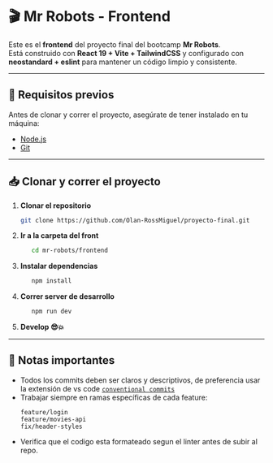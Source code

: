 # 🎬 Mr Robots - Frontend

Este es el **frontend** del proyecto final del bootcamp **Mr Robots**.  
Está construido con **React 19 + Vite + TailwindCSS** y configurado con **neostandard + eslint** para mantener un código limpio y consistente.

---

## 🚀 Requisitos previos
Antes de clonar y correr el proyecto, asegúrate de tener instalado en tu máquina:
- [Node.js](https://nodejs.org/)
- [Git](https://git-scm.com/)

---

## 📥 Clonar y correr el proyecto

1. **Clonar el repositorio**
   ```bash
   git clone https://github.com/Olan-RossMiguel/proyecto-final.git
   ```
2. **Ir a la carpeta del front**
    ```bash
       cd mr-robots/frontend
    ```
3. **Instalar dependencias**
    ```bash
       npm install
    ```
4. **Correr server de desarrollo**
    ```bash
       npm run dev
    ```
5. **Develop 😎💥**

---
## 📖 Notas importantes

- Todos los commits deben ser claros y descriptivos, de preferencia usar la extensión de vs code [`conventional commits`](https://marketplace.visualstudio.com/items?itemName=vivaxy.vscode-conventional-commits)
- Trabajar siempre en ramas específicas de cada feature:
     ```
    feature/login
    feature/movies-api
    fix/header-styles
- Verifica que el codigo esta formateado segun el linter antes de subir al repo.